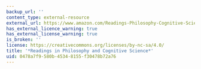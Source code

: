 ```yaml
---
backup_url: ''
content_type: external-resource
external_url: https://www.amazon.com/Readings-Philosophy-Cognitive-Science-Press/dp/0262571005
has_external_licence_warning: true
has_external_license_warning: true
is_broken: ''
license: https://creativecommons.org/licenses/by-nc-sa/4.0/
title: '*Readings in Philosophy and Cognitive Science*'
uid: 0478a7f9-580b-4534-8155-f30478b72a76
---
```

